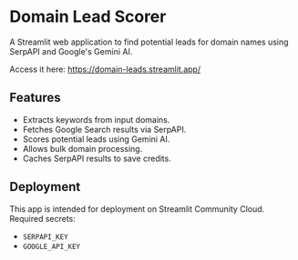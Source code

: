 # Domain Lead Scorer

A Streamlit web application to find potential leads for domain names using SerpAPI and Google's Gemini AI.

Access it here: https://domain-leads.streamlit.app/

## Features
- Extracts keywords from input domains.
- Fetches Google Search results via SerpAPI.
- Scores potential leads using Gemini AI.
- Allows bulk domain processing.
- Caches SerpAPI results to save credits.

## Deployment
This app is intended for deployment on Streamlit Community Cloud.
Required secrets:
- `SERPAPI_KEY`
- `GOOGLE_API_KEY`
